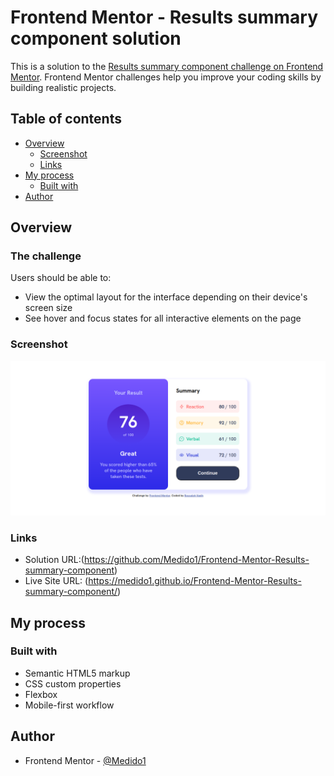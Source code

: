 # Frontend Mentor - Results summary component solution

This is a solution to the [Results summary component challenge on Frontend Mentor](https://www.frontendmentor.io/challenges/results-summary-component-CE_K6s0maV). Frontend Mentor challenges help you improve your coding skills by building realistic projects. 

## Table of contents

- [Overview](#overview)
  - [Screenshot](#screenshot)
  - [Links](#links)
- [My process](#my-process)
  - [Built with](#built-with)
- [Author](#author)


## Overview

### The challenge

Users should be able to:

- View the optimal layout for the interface depending on their device's screen size
- See hover and focus states for all interactive elements on the page

### Screenshot

![FireShot Capture 002 - Frontend Mentor - Results summary component - 127.0.0.1](./img/FireShot%20Capture%20002%20-%20Frontend%20Mentor%20-%20Results%20summary%20component%20-%20127.0.0.1.png)

### Links

- Solution URL:(https://github.com/Medido1/Frontend-Mentor-Results-summary-component)
- Live Site URL: (https://medido1.github.io/Frontend-Mentor-Results-summary-component/)

## My process

### Built with

- Semantic HTML5 markup
- CSS custom properties
- Flexbox
- Mobile-first workflow

## Author

- Frontend Mentor - [@Medido1](https://www.frontendmentor.io/profile/Medido1)

